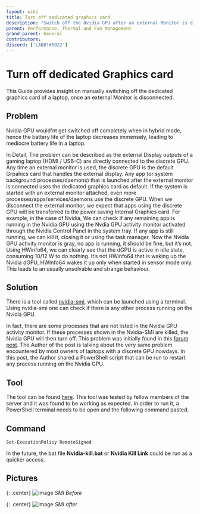 ```yaml
---
layout: wiki
title: Turn off dedicated graphics card
description: "Switch off the Nvidia GPU after an external Monitor is disoconnected"
parent: Performance, Thermal and Fan Management
grand_parent: General
contributors:
discord: ['LABØ!#5022']
---
```


# Turn off dedicated Graphics card

This Guide provides insight on manually switching off the dedicated graphics card of a laptop, once an external Monitor is disconnected.

## Problem

Nvidia GPU would'nt get switched off completely when in hybrid mode, hence the battery life of the laptop decreases immensely, leading to mediocre battery life in a laptop.

In Detail, The problem can be described as the external Display outputs of a gaming laptop (HDMI / USB-C) are directly connected to the discrete GPU. Any time an external monitor is used, the discrete GPU is the default Grpahics card that handles the external display. Any app (or system background processes/daemons) that is launched after the external monitor is connected uses the dedicated graphics card as default. If the system is started with an external monitor attached, even more processes/apps/services/daemons use the discrete GPU. When we disconnect the external monitor, we expect that apps using the discrete GPU will be transferred to the power saving Internal Graphics card. For example, in the case of Nvidia, We can check if any remaining app is running in the Nvidia GPU using the Nvdia GPU activity monitor activated through the Nvidia Control Panel in the system tray. If any app is still running, we can kill it, closing it or using the task manager. Now the Nvidia GPU activity monitor is gray, no app is running, it should be fine, but it’s not. Using HWinfo64, we can clearly see that the dGPU is active in idle state, consuming 10/12 W to do nothing. It’s not HWinfo64 that is waking up the Nvidia dGPU, HWInfo64 wakes it up only when started in sensor mode only. This leads to an usually unsolvable and strange behaviour.

## Solution

There is a tool called [nvidia-smi](https://developer.nvidia.com/nvidia-system-management-interface), which can be launched using a terminal. Using nvidia-smi one can check if there is any other process running on the Nvidia GPU. 

In fact, there are some processes that are not listed in the Nvidia GPU activity monitor. If these processes shown in the Nvidia-SMI are killed, the Nvidia GPU will then turn off. This problem was initially found in this [forum post](https://forum-en.msi.com/index.php?threads/issue-with-nvidia-optimus-on-msi-gs65.317379/post-1949576). The Author of the post is talking about the very same problem encountered by most owners of laptops with a discrete GPU nowdays. In this post, the Author shared a PowerShell script that can be run to restart any process running on the Nvidia GPU. 

## Tool

The tool can be found [here](https://github.com/eduojeda/nvidia-optimus-kill). This tool was tested by fellow members of the server and it was found to be working as expected. In order to run it, a PowerShell terminal needs to be open and the following command pasted.

## Command

```
Set-ExecutionPolicy RemoteSigned
```

In the future, the bat file **Nvidia-kill.bat** or **Nvidia Kill Link** could be run as a quicker access.

## Pictures

{: .center}
![image](https://laptopwiki.eu/wp-content/uploads/2021/11/smi-before-300x188.png)
*SMI Before*

{: .center}
![image](https://laptopwiki.eu/wp-content/uploads/2021/11/smi-after-300x188.png)
*SMI after*
